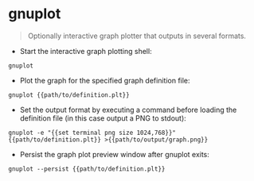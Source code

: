 # gnuplot

> Optionally interactive graph plotter that outputs in several formats.

- Start the interactive graph plotting shell:

`gnuplot`

- Plot the graph for the specified graph definition file:

`gnuplot {{path/to/definition.plt}}`

- Set the output format by executing a command before loading the definition file (in this case output a PNG to stdout):

`gnuplot -e "{{set terminal png size 1024,768}}" {{path/to/definition.plt}} >{{path/to/output/graph.png}}`

- Persist the graph plot preview window after gnuplot exits:

`gnuplot --persist {{path/to/definition.plt}}`
